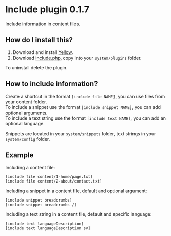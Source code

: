 Include plugin 0.1.7
====================
Include information in content files.

How do I install this?
----------------------
1. Download and install [Yellow](https://github.com/datenstrom/yellow/).  
2. Download [include.php](include.php?raw=true), copy into your `system/plugins` folder.  

To uninstall delete the plugin.

How to include information?
---------------------------
Create a shortcut in the format `[include file NAME]`, you can use files from your content folder.  
To include a snippet use the format `[include snippet NAME]`, you can add optional arguments.  
To include a text string use the format `[include text NAME]`, you can add an optional language.

Snippets are located in your `system/snippets` folder, text strings in your `system/config` folder.

Example
-------
Including a content file:

    [include file content/1-home/page.txt]
    [include file content/2-about/contact.txt]

Including a snippet in a content file, default and optional argument:

    [include snippet breadcrumbs]
    [include snippet breadcrumbs /]

Including a text string in a content file, default and specific language:

    [include text languageDescription]
    [include text languageDescription sv]